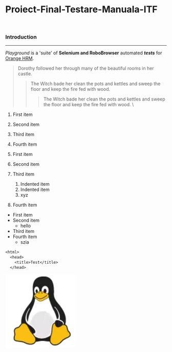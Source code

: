 # Proiect-Final-Testare-Manuala-ITF
&nbsp;
### Introduction
---
*Playground* is a 'suite' of **Selenium and RoboBrowser** automated ***tests*** for [Orange HRM](https://opensource-demo.orangehrmlive.com/web/index.php/auth/login "The best search engine for privacy").

> Dorothy followed her through many of the beautiful rooms in her castle.
>
>> The Witch bade her clean the pots and kettles and sweep the floor and keep the fire fed with wood.
>>> The Witch bade her clean the pots and kettles and sweep the floor and keep the fire fed with wood.    \



1. First item
2. Second item
3. Third item
4. Fourth item

1. First item
2. Second item
3. Third item
    1. Indented item
    2. Indented item
    3. xyz
4. Fourth item


- First item
- Second item
    - hello
- Third item
- Fourth item
  - szia



 ```
 <html>
   <head>
     <title>Test</title>
   </head>
   ```

![Tux, the Linux mascot](/Capture.JPG)
